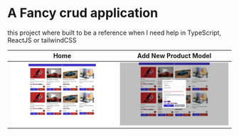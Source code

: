 # A Fancy crud application

this project where built to be a reference when I need help in TypeScript, ReactJS or tailwindCSS

| Home                               | Add New Product Model                              |
| ---------------------------------- | -------------------------------------------------- |
| ![Image 1](public/Home%20Page.png) | ![Image 2](public/Add%20New%20Product%20Model.png) |
